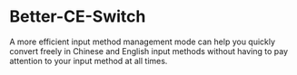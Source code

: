 # Better-CE-Switch
A more efficient input method management mode can help you quickly convert freely in Chinese and English input methods without having to pay attention to your input method at all times.
